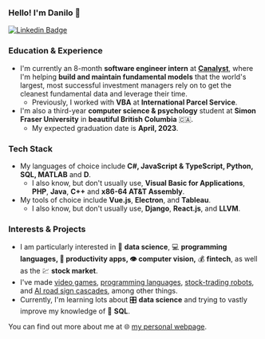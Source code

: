 ### Hello! I'm Danilo 👋

[![Linkedin Badge](https://img.shields.io/badge/-danilolekovic-blue?style=flat-square&logo=Linkedin&logoColor=white&link=https://www.linkedin.com/in/danilo-lekovic/)](https://www.linkedin.com/in/danilo-lekovic/)

### Education & Experience

- I'm currently an 8-month **software engineer intern** at [**Canalyst**](https://canalyst.com/), where I'm helping **build and maintain fundamental models** that the world's largest, most successful investment managers rely on to get the cleanest fundamental data and leverage their time.
  - Previously, I worked with **VBA** at **International Parcel Service**.
- I'm also a third-year **computer science & psychology** student at **Simon Fraser University** in **beautiful British Columbia** :canada:.
  - My expected graduation date is **April, 2023**.

### Tech Stack

- My languages of choice include **C#, JavaScript & TypeScript, Python, SQL, MATLAB** and **D**.
  - I also know, but don't usually use, **Visual Basic for Applications**, **PHP**, **Java**, **C++** and **x86-64 AT&T Assembly**.
- My tools of choice include **Vue.js**, **Electron**, and **Tableau**.
  - I also know, but don't usually use, **Django**, **React.js**, and **LLVM**.

### Interests & Projects

- I am particularly interested in 📰 **data science**, :computer: **programming languages, :pencil: productivity apps, :eye: computer vision,** :moneybag: **fintech**, as well as the 💹 **stock market**. 
- I've made [video games](https://github.com/danilolekovic/pitfall), [programming languages](https://github.com/danilolekovic/iode), [stock-trading robots](https://github.com/danilolekovic/Butler), and [AI road sign cascades](https://github.com/danilolekovic/haar-negative), among other things.
- Currently, I'm learning lots about 🎛️ **data science** and trying to vastly improve my knowledge of 🐬 **SQL**.


You can find out more about me at 🌐 [my personal webpage](http://danilolekovic.me/).
